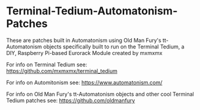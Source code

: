 # Terminal-Tedium-Automatonism-Patches
These are patches built in Automatonism using Old Man Fury's tt-Automatonism objects specifically built to run on the Terminal Tedium, a DIY, Raspberry Pi-based Eurorack Module created by mxmxmx

For info on Terminal Tedium see: https://github.com/mxmxmx/terminal_tedium

For info on Automitonism see: https://www.automatonism.com/

For info on Old Man Fury's tt-Automatonism objects and other cool Terminal Tedium patches see: https://github.com/oldmanfury
